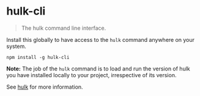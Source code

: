 # hulk-cli

> The hulk command line interface.

Install this globally to have access to the `hulk` command anywhere on your system.

	npm install -g hulk-cli

**Note:** The job of the `hulk` command is to load and run the version of hulk you have installed locally to your project, irrespective of its version.

See [hulk](http://github.com/jpoehls/hulk) for more information.